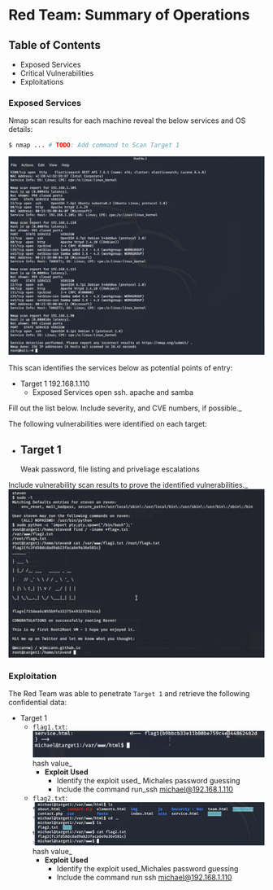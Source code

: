 # Red Team: Summary of Operations

## Table of Contents
- Exposed Services
- Critical Vulnerabilities
- Exploitations

### Exposed Services

Nmap scan results for each machine reveal the below services and OS details:

```bash
$ nmap ... # TODO: Add command to Scan Target 1
```
![](finalprojectimages/NMAP.png)

This scan identifies the services below as potential points of entry:
- Target 1 192.168.1.110
  - Exposed Services open ssh. apache and samba

Fill out the list below. Include severity, and CVE numbers, if possible._

The following vulnerabilities were identified on each target:
- Target 1
  - 
  Weak password, 
  file listing and 
  priveliage escalations

Include vulnerability scan results to prove the identified vulnerabilities._
![](finalprojectimages/python.png)

### Exploitation

The Red Team was able to penetrate `Target 1` and retrieve the following confidential data:
- Target 1
  - `flag1.txt`:
  ![](finalprojectimages/flag1.png)
  hash value_
    - **Exploit Used**
      - Identify the exploit used_ Michales password guessing
      - Include the command run_ssh michael@192.168.1.110
  - `flag2.txt`:
  ![](finalprojectimages/flag2.png) 
  hash value_
    - **Exploit Used**
      - Identify the exploit used_Michales password guessing
      - Include the command run ssh michael@192.168.1.110
